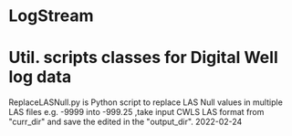 # LogStream
# Util. scripts classes for Digital Well log data
ReplaceLASNull.py is Python script to replace LAS Null values in multiple LAS files  e.g. -9999 into -999.25
,take input CWLS LAS format from "curr_dir" and save the edited in the "output_dir". 
2022-02-24
